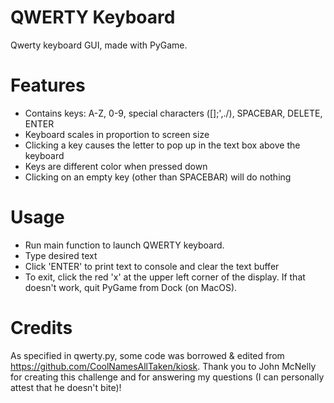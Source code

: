 # QWERTY Keyboard
Qwerty keyboard GUI, made with PyGame.

# Features
- Contains keys: A-Z, 0-9, special characters ([]\;',./), SPACEBAR, DELETE, ENTER
- Keyboard scales in proportion to screen size
- Clicking a key causes the letter to pop up in the text box above the keyboard
- Keys are different color when pressed down
- Clicking on an empty key (other than SPACEBAR) will do nothing

# Usage
- Run main function to launch QWERTY keyboard.
- Type desired text
- Click 'ENTER' to print text to console and clear the text buffer
- To exit, click the red 'x' at the upper left corner of the display. If that doesn't work, quit PyGame from Dock (on MacOS).

# Credits
As specified in qwerty.py, some code was borrowed & edited from https://github.com/CoolNamesAllTaken/kiosk.
Thank you to John McNelly for creating this challenge and for answering my questions (I can personally attest that he doesn't bite)!
